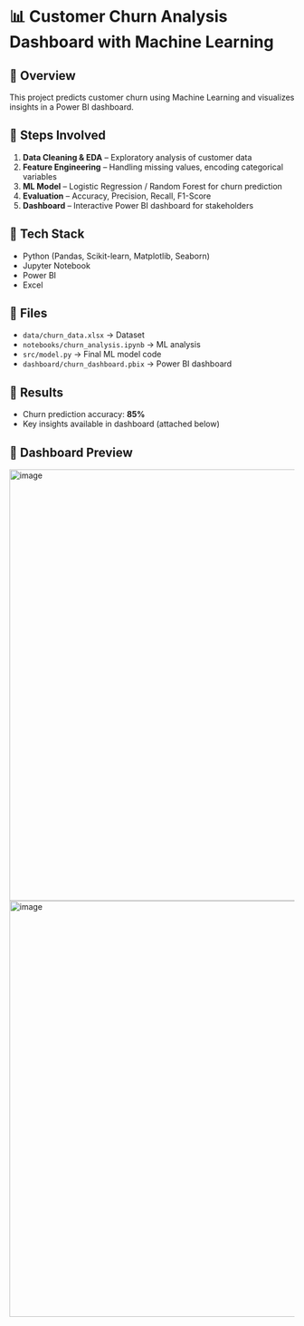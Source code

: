 # 📊 Customer Churn Analysis Dashboard with Machine Learning

## 🔹 Overview
This project predicts customer churn using Machine Learning and visualizes insights in a Power BI dashboard.

## 🔹 Steps Involved
1. **Data Cleaning & EDA** – Exploratory analysis of customer data
2. **Feature Engineering** – Handling missing values, encoding categorical variables
3. **ML Model** – Logistic Regression / Random Forest for churn prediction
4. **Evaluation** – Accuracy, Precision, Recall, F1-Score
5. **Dashboard** – Interactive Power BI dashboard for stakeholders

## 🔹 Tech Stack
- Python (Pandas, Scikit-learn, Matplotlib, Seaborn)
- Jupyter Notebook
- Power BI
- Excel

## 🔹 Files
- `data/churn_data.xlsx` → Dataset
- `notebooks/churn_analysis.ipynb` → ML analysis
- `src/model.py` → Final ML model code
- `dashboard/churn_dashboard.pbix` → Power BI dashboard

## 🔹 Results
- Churn prediction accuracy: **85%**
- Key insights available in dashboard (attached below)

## 🔹 Dashboard Preview
<img width="1324" height="761" alt="image" src="https://github.com/user-attachments/assets/75a5a4b2-9dec-4a8f-950c-9d0ac6d39871" />
<img width="1289" height="734" alt="image" src="https://github.com/user-attachments/assets/3aba9d01-b47b-4a01-9e1e-73205b65c003" />



